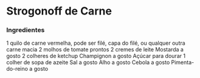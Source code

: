 # Strogonoff de Carne
### Ingredientes
1 quilo de carne vermelha, pode ser filé, capa do filé, ou qualquer outra carne macia
2 molhos de tomate prontos
2 cremes de leite
Mostarda a gosto
2 colheres de ketchup
Champignon a gosto
Açúcar para dourar
1 colher de sopa de azeite
Sal a gosto
Alho a gosto
Cebola a gosto
Pimenta-do-reino a gosto